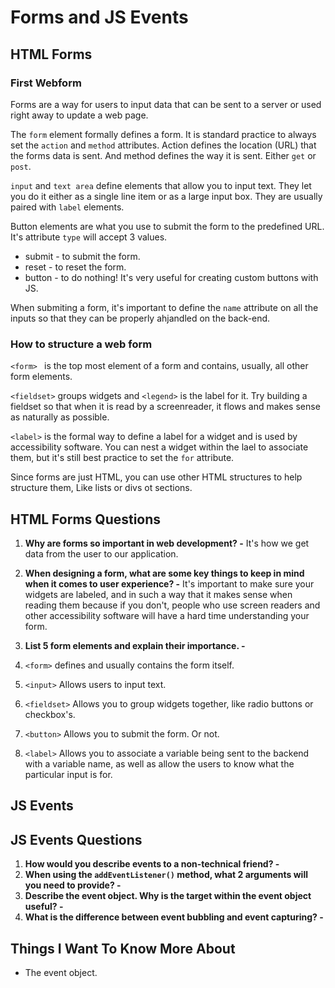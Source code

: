 # Forms and JS Events

## HTML Forms

### First Webform

Forms are a way for users to input data that can be sent to a server or used right away to update a web page.

The `form` element formally defines a form. It is standard practice to always set the `action` and `method` attributes. Action defines the location (URL) that the forms data is sent. And method defines the way it is sent. Either `get` or `post`.

`input` and `text area` define elements that allow you to input text. They let you do it either as a single line item or as a large input box. They are usually paired with `label` elements.

Button elements are what you use to submit the form to the predefined URL. It's attribute `type` will accept 3 values.

* submit - to submit the form.
* reset - to reset the form.
* button - to do nothing! It's very useful for creating custom buttons with JS.

When submiting a form, it's important to define the `name` attribute on all the inputs so that they can be properly ahjandled on the back-end.

### How to structure a web form

`<form> ` is the top most element of a form and contains, usually, all other form elements.

`<fieldset>` groups widgets and `<legend>` is the label for it. Try building a fieldset so that when it is read by a screenreader, it flows and makes sense as naturally as possible.

`<label>` is the formal way to define a label for a widget and is used by accessibility software. You can nest a widget within the lael to associate them, but it's still best practice to set the `for` attribute.

Since forms are just HTML, you can use other HTML structures to help structure them, Like lists or divs ot sections.

## HTML Forms Questions

1. **Why are forms so important in web development? -** It's how we get data from the user to our application.
2. **When designing a form, what are some key things to keep in mind when it comes to user experience? -** It's important to make sure your widgets are labeled, and in such a way that it makes sense when reading them because if you don't, people who use screen readers and other accessibility software will have a hard time understanding your form.
3. **List 5 form elements and explain their importance. -**

1. `<form>` defines and usually contains the form itself.
2. `<input>` Allows users to input text.
3. `<fieldset>` Allows you to group widgets together, like radio buttons or checkbox's.
4. `<button>` Allows you to submit the form. Or not.
5. `<label>` Allows you to associate a variable being sent to the backend with a variable name, as well as allow the users to know what the particular input is for.

## JS Events

## JS Events Questions

1. **How would you describe events to a non-technical friend? -**
2. **When using the `addEventListener()` method, what 2 arguments will you need to provide? -**
3. **Describe the event object. Why is the target within the event object useful? -**
4. **What is the difference between event bubbling and event capturing? -**

## Things I Want To Know More About

* The event object.

